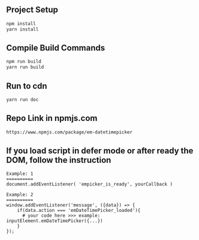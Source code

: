 ## Project Setup
```sh
npm install
yarn install
```

## Compile Build Commands

```sh
npm run build
yarn run build
```

## Run to cdn

```sh
yarn run doc
```


## Repo Link in npmjs.com

```sh
https://www.npmjs.com/package/em-datetimepicker
```


<!-- https://codepen.io/ryomario/pen/PoVJVqP -->

## If you load script in defer mode  or after ready the DOM, follow the instruction

```
Example: 1
==========
document.addEventListener( 'empicker_is_ready', yourCallback )

Example: 2
==========
window.addEventListener('message', ({data}) => {
    if(data.action === 'emDateTimePicker_loaded'){
      # your code here >>> example: inputElement.emDateTimePicker({...})
    }
});
```

